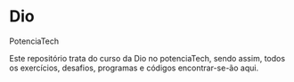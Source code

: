 # Dio
PotenciaTech

Este repositório trata do curso da Dio no potenciaTech, sendo assim, todos os exercícios, desafios, programas e códigos encontrar-se-ão aqui.

